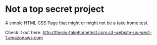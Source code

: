 # Not a top secret project
 A simple HTML CSS Page that might or might not be a take home test. 
 
 Check it out here:  http://thesis-takehometest.com.s3-website-us-west-1.amazonaws.com
